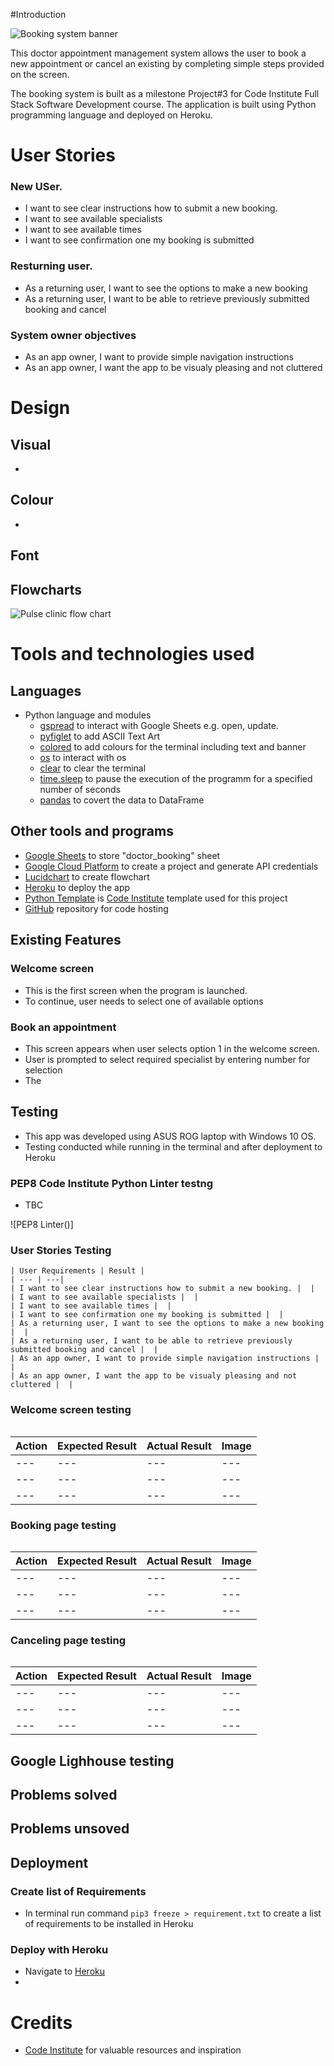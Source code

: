 #Introduction

![Booking system banner](/assets/images/banner.PNG)

This doctor appointment management system allows the user to book a new appointment or cancel an existing by completing simple steps provided on the screen.

The booking system is built as a milestone Project#3 for Code Institute Full Stack Software Development course. The application is built using Python programming language and deployed on Heroku.

# User Stories

### New USer.

- I want to see clear instructions how to submit a new booking.
- I want to see available specialists
- I want to see available times
- I want to see confirmation one my booking is submitted

### Resturning user.

- As a returning user, I want to see the options to make a new booking 
- As a returning user, I want to be able to retrieve previously submitted booking and cancel

### System owner objectives

- As an app owner, I want to provide simple navigation instructions
- As an app owner, I want the app to be visualy pleasing and not cluttered


# Design

## Visual

- 

## Colour

-

## Font


## Flowcharts

![Pulse clinic flow chart](assets/images/flowchart.png)

# Tools and technologies used

## Languages

- Python language and modules
    - [gspread](https://pypi.org/project/gspread/) to interact with Google Sheets e.g. open, update. 
    - [pyfiglet](https://pypi.org/project/pyfiglet/) to add ASCII Text Art
    - [colored](https://pypi.org/project/colored/) to add colours for the terminal including text and banner
    - [os](https://docs.python.org/3/library/os.html) to interact with os
    - [clear](https://pypi.org/project/clear/) to clear the terminal
    - [time.sleep](https://docs.python.org/3/library/time.html?highlight=sleep#time.sleep) to pause the execution of the programm for a specified number of seconds
    - [pandas](https://pandas.pydata.org/) to covert the data to DataFrame

## Other tools and programs

- [Google Sheets](https://docs.google.com/spreadsheets/) to store "doctor_booking" sheet
- [Google Cloud Platform](https://console.cloud.google.com/) to create a project and generate API credentials
- [Lucidchart](https://www.lucidchart.com/) to create flowchart
- [Heroku](https://www.heroku.com/) to deploy the app
- [Python Template](https://github.com/Code-Institute-Org/python-essentials-template) is [Code Institute](https://codeinstitute.net/ie/) template used for this project
- [GitHub](https://github.com/) repository for code hosting

## Existing Features

### Welcome screen

- This is the first screen when the program is launched.
- To continue, user needs to select one of available options

### Book an appointment
- This screen appears when user selects option 1 in the welcome screen.
- User is prompted to select required specialist by entering number for selection
- The 

## Testing

- This app was developed using ASUS ROG laptop with Windows 10 OS. 
- Testing conducted while running in the terminal and after deployment to Heroku

### PEP8 Code Institute Python Linter testng

- TBC

![PEP8 Linter()]

### User Stories Testing

    | User Requirements | Result |
    | --- | ---|
    | I want to see clear instructions how to submit a new booking. |  |
    | I want to see available specialists |  |
    | I want to see available times |  |
    | I want to see confirmation one my booking is submitted |  |
    | As a returning user, I want to see the options to make a new booking |  |
    | As a returning user, I want to be able to retrieve previously submitted booking and cancel |  |
    | As an app owner, I want to provide simple navigation instructions |  |
    | As an app owner, I want the app to be visualy pleasing and not cluttered |  |

### Welcome screen testing
![]()

| Action | Expected Result | Actual Result | Image |
| --- | --- | --- | --- |
| --- | --- | --- | --- |
| --- | --- | --- | --- |
| --- | --- | --- | --- |

### Booking page testing
![]()

| Action | Expected Result | Actual Result | Image |
| --- | --- | --- | --- |
| --- | --- | --- | --- |
| --- | --- | --- | --- |
| --- | --- | --- | --- |

### Canceling page testing
![]()

| Action | Expected Result | Actual Result | Image |
| --- | --- | --- | --- |
| --- | --- | --- | --- |
| --- | --- | --- | --- |
| --- | --- | --- | --- |

## Google Lighhouse testing


## Problems solved

## Problems unsoved

## Deployment

### Create list of Requirements
- In terminal run command `pip3 freeze > requirement.txt` to create a list of requirements to be installed in Heroku

### Deploy with Heroku
- Navigate to [Heroku](https://dashboard.heroku.com/apps)
- 


# Credits
 - [Code Institute](https://codeinstitute.net/ie/) for valuable resources and inspiration



